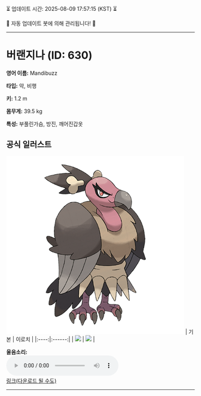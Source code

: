 
⏳ 업데이트 시간: 2025-08-09 17:57:15 (KST) ⏳

🤖 자동 업데이트 봇에 의해 관리됩니다! 🤖

---

# 버랜지나 (ID: 630)
**영어 이름:** Mandibuzz

**타입:** 악, 비행

**키:** 1.2 m

**몸무게:** 39.5 kg

**특성:** 부풀린가슴, 방진, 깨어진갑옷

## 공식 일러스트
![](https://raw.githubusercontent.com/PokeAPI/sprites/master/sprites/pokemon/other/official-artwork/630.png)
| 기본 | 이로치 |
|:----:|:------:|
| <img src="http://play.pokemonshowdown.com/sprites/ani/mandibuzz.gif" width="200"> | <img src="http://play.pokemonshowdown.com/sprites/ani-shiny/mandibuzz.gif" width="200"> |

**울음소리:**<br><audio controls src="https://raw.githubusercontent.com/PokeAPI/cries/main/cries/pokemon/latest/630.ogg"></audio><br> [링크(다운로드 될 수도)](https://raw.githubusercontent.com/PokeAPI/cries/main/cries/pokemon/latest/630.ogg)


---
